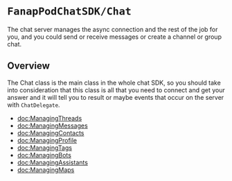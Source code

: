 # ``FanapPodChatSDK/Chat``

The chat server manages the async connection and the rest of the job for you, and you could send or receive messages or create a channel or group chat.


## Overview

The Chat class is the main class in the whole chat SDK, so you should take into consideration that this class is all that you need to connect and get your answer and it will tell you to result or maybe events that occur on the server with ``ChatDelegate``. 


- <doc:ManagingThreads>
- <doc:ManagingMessages>
- <doc:ManagingContacts>
- <doc:ManagingProfile>
- <doc:ManagingTags>
- <doc:ManagingBots>
- <doc:ManagingAssistants>
- <doc:ManagingMaps>

